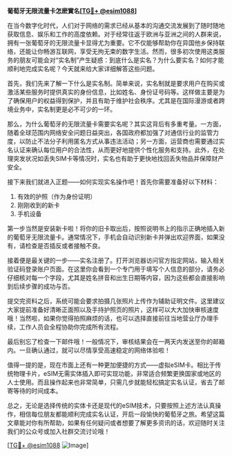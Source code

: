 **葡萄牙无限流量卡怎麽實名[[TG💪+ @esim1088](https://t.me/s/esim1088)]**

在当今数字化时代，人们对于网络的需求已经从基本的沟通交流发展到了随时随地获取信息、娱乐和工作的高度依赖。对于经常往返于欧洲与亚洲之间的人群来说，拥有一张葡萄牙的无限流量卡显得尤为重要。它不仅能够帮助你在异国他乡保持联络，还能让你畅游互联网，享受无拘无束的数字生活。然而，很多初次使用这类服务的朋友可能会对“实名制”产生疑惑：到底什么是实名？为什么要实名？如何才能顺利地完成实名呢？今天就来给大家详细解答这些问题。

首先，我们先来了解一下什么是实名制。简单来说，实名制就是要求用户在购买或激活某些服务时提供真实的身份信息，比如姓名、身份证号码等。这样做主要是为了确保用户的权益得到保护，并且有助于维护社会秩序。尤其是在国际漫游或者跨境业务中，实名制更是必不可少的一环。

那么，为什么葡萄牙的无限流量卡需要实名呢？其实这背后有多重考量。一方面，随着全球范围内网络安全问题日益突出，各国政府都加强了对通信行业的监管力度，以防止不法分子利用匿名方式从事违法活动；另一方面，运营商也需要通过实名认证来确认每位用户的合法性，从而更好地提供个性化服务和支持。此外，在处理突发状况如丢失SIM卡等情况时，实名也有助于更快地找回丢失物品并保障财产安全。

接下来我们就进入正题——如何实现实名操作吧！首先你需要准备好以下材料：
1. 有效的护照（作为身份证明）
2. 刚刚收到的新卡
3. 手机设备

第一步当然是安装新卡啦！将你的旧卡取出后，按照说明书上的指示正确地插入新的葡萄牙无限流量卡。通常情况下，手机会自动识别新卡并弹出欢迎界面，如果没有，请检查是否插反或者接触不良。

接着便是最关键的一步——实名注册了。打开浏览器访问官方指定网站，输入相关验证码登录账户页面。在这里你会看到一个专门用于填写个人信息的部分，请务必仔细核对每一个字段，尤其是姓名拼音和出生日期等内容，因为这些都会直接影响到后续步骤的成功与否。

提交完资料之后，系统可能会要求拍摄几张照片上传作为辅助证明文件。这里建议大家提前准备好清晰正面照以及手持护照页的照片，这样可以大大加快审核速度哦！当然啦，如果你觉得拍照麻烦的话，也可以选择直接前往当地营业厅办理手续，工作人员会全程协助你完成所有流程。

最后别忘了检查一下邮件哦！一般情况下，审核结果会在一两天内发送至你的邮箱内。一旦确认通过，就可以尽情享受高速稳定的网络体验啦！

值得一提的是，现在市面上还有一种更加便捷的方式——虚拟eSIM卡。相比于传统物理卡片，eSIM无需实体插入即可实现功能，非常适合频繁更换国家或地区的人士使用。而且操作起来也非常简单，只需几步就能轻松搞定实名认证，省去了邮寄等待的时间成本。

总之，无论是选择传统的实体卡还是现代的eSIM技术，只要按照上述方法认真操作，相信每位朋友都能顺利完成实名认证，开启一段愉快的葡萄牙之旅。希望这篇文章能对你有所帮助，如果有任何疑问或者想要了解更多资讯的话，欢迎随时关注我们的公众号或加入社群交流讨论哦！

[[TG💪+ @esim1088](https://t.me/s/esim1088) ![Image](https://i.postimg.cc/4NQfJmqS/Snipaste-2025-05-13-00-14-12.png)]